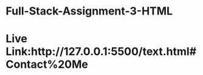 <h1>Full-Stack-Assignment-3-HTML</h1>
<h1>Live Link:http://127.0.0.1:5500/text.html#Contact%20Me</h1>


